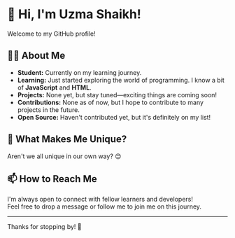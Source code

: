 # 👋 Hi, I'm Uzma Shaikh!

Welcome to my GitHub profile!

## 👩‍🎓 About Me

- **Student:** Currently on my learning journey.
- **Learning:** Just started exploring the world of programming. I know a bit of **JavaScript** and **HTML**.
- **Projects:** None yet, but stay tuned—exciting things are coming soon!
- **Contributions:** None as of now, but I hope to contribute to many projects in the future.
- **Open Source:** Haven't contributed yet, but it's definitely on my list!

## 🌟 What Makes Me Unique?

Aren't we all unique in our own way? 😊

## 📫 How to Reach Me

I'm always open to connect with fellow learners and developers!  
Feel free to drop a message or follow me to join me on this journey.

---

Thanks for stopping by! 🚀
